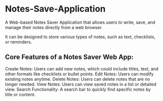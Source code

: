 # Notes-Save-Application

A Web-based Notes Saver Application that allows users to write, save, and manage their notes directly from a web browser.

It can be designed to store various types of notes, such as text, checklists, or reminders.

## Core Features of a Notes Saver Web App:

Create Notes: Users can add new notes, which could include titles, text, and other formats like checklists or bullet points.
Edit Notes: Users can modify existing notes anytime.
Delete Notes: Users can delete notes that are no longer needed.
View Notes: Users can view saved notes in a list or detailed view.
Search Functionality: A search bar to quickly find specific notes by title or content.
